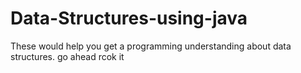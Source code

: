 # Data-Structures-using-java
These would help you get a programming understanding about data structures. go ahead rcok it
